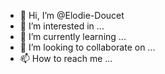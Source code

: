 - 👋 Hi, I’m @Elodie-Doucet
- 👀 I’m interested in ...
- 🌱 I’m currently learning ...
- 💞️ I’m looking to collaborate on ...
- 📫 How to reach me ...

<!---
Elodie-Doucet/Elodie-Doucet is a ✨ special ✨ repository because its `README.md` (this file) appears on your GitHub profile.
You can click the Preview link to take a look at your changes.
--->
